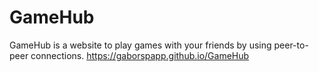 # GameHub
GameHub is a website to play games with your friends by using peer-to-peer connections.
https://gaborspapp.github.io/GameHub
